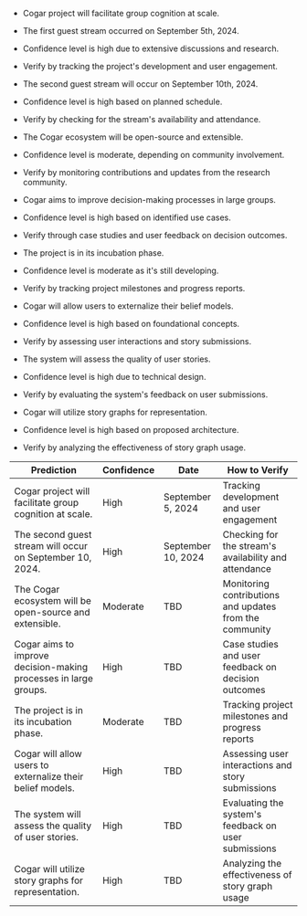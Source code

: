 - Cogar project will facilitate group cognition at scale.
- The first guest stream occurred on September 5th, 2024.
- Confidence level is high due to extensive discussions and research.
- Verify by tracking the project's development and user engagement.

- The second guest stream will occur on September 10th, 2024.
- Confidence level is high based on planned schedule.
- Verify by checking for the stream's availability and attendance.

- The Cogar ecosystem will be open-source and extensible.
- Confidence level is moderate, depending on community involvement.
- Verify by monitoring contributions and updates from the research community.

- Cogar aims to improve decision-making processes in large groups.
- Confidence level is high based on identified use cases.
- Verify through case studies and user feedback on decision outcomes.

- The project is in its incubation phase.
- Confidence level is moderate as it's still developing.
- Verify by tracking project milestones and progress reports.

- Cogar will allow users to externalize their belief models.
- Confidence level is high based on foundational concepts.
- Verify by assessing user interactions and story submissions.

- The system will assess the quality of user stories.
- Confidence level is high due to technical design.
- Verify by evaluating the system's feedback on user submissions.

- Cogar will utilize story graphs for representation.
- Confidence level is high based on proposed architecture.
- Verify by analyzing the effectiveness of story graph usage.

| Prediction                                                    | Confidence | Date                  | How to Verify                                             |
|--------------------------------------------------------------|------------|-----------------------|----------------------------------------------------------|
| Cogar project will facilitate group cognition at scale.      | High       | September 5, 2024     | Tracking development and user engagement                  |
| The second guest stream will occur on September 10, 2024.   | High       | September 10, 2024    | Checking for the stream's availability and attendance     |
| The Cogar ecosystem will be open-source and extensible.      | Moderate   | TBD                   | Monitoring contributions and updates from the community   |
| Cogar aims to improve decision-making processes in large groups.| High       | TBD                   | Case studies and user feedback on decision outcomes       |
| The project is in its incubation phase.                      | Moderate   | TBD                   | Tracking project milestones and progress reports           |
| Cogar will allow users to externalize their belief models.   | High       | TBD                   | Assessing user interactions and story submissions         |
| The system will assess the quality of user stories.          | High       | TBD                   | Evaluating the system's feedback on user submissions      |
| Cogar will utilize story graphs for representation.          | High       | TBD                   | Analyzing the effectiveness of story graph usage          |

